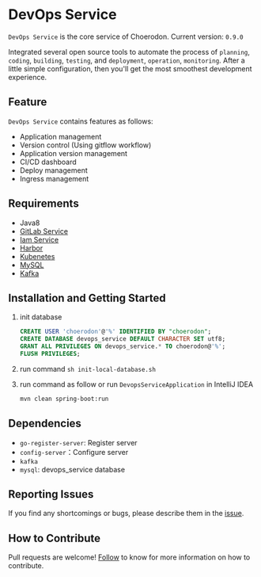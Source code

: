 # DevOps Service
`DevOps Service` is the core service of Choerodon. Current version: `0.9.0`

Integrated several open source tools to automate the process of `planning`, `coding`, `building`, `testing`, and `deployment`, `operation`, `monitoring`.
 After a little simple configuration, then you'll get the most smoothest development experience.

## Feature
`DevOps Service` contains features as follows:
- Application management
- Version control (Using gitflow workflow)
- Application version management
- CI/CD dashboard
- Deploy management
- Ingress management

## Requirements
- Java8
- [GitLab Service](https://github.com/choerodon/gitlab-service)
- [Iam Service](https://github.com/choerodon/iam-service)
- [Harbor](https://vmware.github.io/harbor/cn/)
- [Kubenetes](https://kubernetes.io/)
- [MySQL](https://www.mysql.com)
- [Kafka](https://kafka.apache.org)

## Installation and Getting Started
1. init database

    ```sql
    CREATE USER 'choerodon'@'%' IDENTIFIED BY "choerodon";
    CREATE DATABASE devops_service DEFAULT CHARACTER SET utf8;
    GRANT ALL PRIVILEGES ON devops_service.* TO choerodon@'%';
    FLUSH PRIVILEGES;
    ```
1. run command `sh init-local-database.sh`
1. run command as follow or run `DevopsServiceApplication` in IntelliJ IDEA

    ```bash
    mvn clean spring-boot:run
    ```

## Dependencies
- `go-register-server`: Register server
- `config-server`：Configure server
- `kafka`
- `mysql`: devops_service database

## Reporting Issues
If you find any shortcomings or bugs, please describe them in the  [issue](https://github.com/choerodon/choerodon/issues/new?template=issue_template.md).

## How to Contribute
Pull requests are welcome! [Follow](https://github.com/choerodon/choerodon/blob/master/CONTRIBUTING.md) to know for more information on how to contribute.
